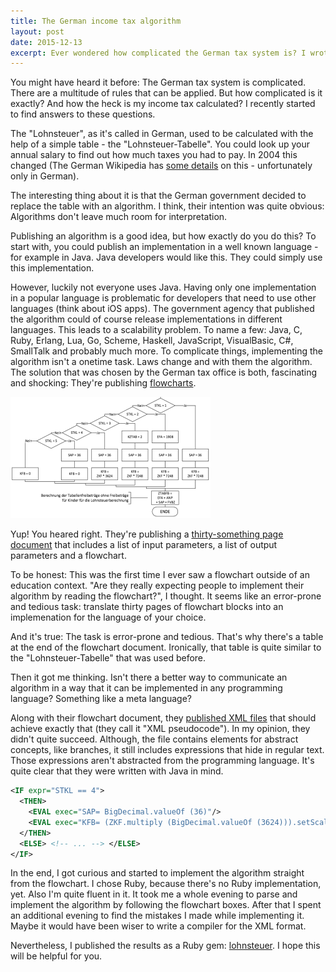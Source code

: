 ```yaml
---
title: The German income tax algorithm
layout: post
date: 2015-12-13
excerpt: Ever wondered how complicated the German tax system is? I wrote a Ruby implementation of the tax algorithm. In this post I describe what I learned along the way.
---
```


You might have heard it before: The German tax system is
complicated. There are a multitude of rules that can be applied. But
how complicated is it exactly? And how the heck is my income tax
calculated? I recently started to find answers to these questions.

The "Lohnsteuer", as it's called in German, used to be calculated with
the help of a simple table - the "Lohnsteuer-Tabelle". You could look up your
annual salary to find out how much taxes you had to pay. In 2004 this
changed (The German Wikipedia has
[some details](https://de.wikipedia.org/wiki/Lohnsteuertabelle) on
this - unfortunately only in German).

The interesting thing about it is that the German government decided
to replace the table with an algorithm. I think, their intention was
quite obvious: Algorithms don't leave much room for interpretation.

Publishing an algorithm is a good idea, but how exactly do you do
this? To start with, you could publish an implementation in a well
known language - for example in Java. Java developers would like
this. They could simply use this implementation.

However, luckily not everyone uses Java. Having only one
implementation in a popular language is problematic for developers
that need to use other languages (think about iOS apps). The
government agency that published the algorithm could of course release
implementations in different languages. This leads to a scalability
problem. To name a few: Java, C, Ruby, Erlang, Lua, Go, Scheme,
Haskell, JavaScript, VisualBasic, C#, SmallTalk and probably much
more. To complicate things, implementing the algorithm isn't a onetime
task. Laws change and with them the algorithm. The solution that was
chosen by the German tax office is both, fascinating and shocking:
They're publishing
[flowcharts](https://en.wikipedia.org/wiki/Flowchart).

<p class="text-center">
<a href="/assets/lohnsteuer-flowchart.png"><img src="/assets/lohnsteuer-flowchart-small.png"></a>
</p>

Yup! You heared right. They're publishing a
[thirty-something page document](https://www.bmf-steuerrechner.de/pruefdaten/pap2016.pdf)
that includes a list of input parameters, a list of output parameters
and a flowchart.

To be honest: This was the first time I ever saw a flowchart outside
of an education context. "Are they really expecting people to implement
their algorithm by reading the flowchart?", I thought. It seems like
an error-prone and tedious task: translate thirty pages of flowchart
blocks into an implemenation for the language of your choice.

And it's true: The task is error-prone and tedious. That's why there's
a table at the end of the flowchart document. Ironically, that table
is quite similar to the "Lohnsteuer-Tabelle" that was used before.

Then it got me thinking. Isn't there a better way to communicate an
algorithm in a way that it can be implemented in any programming
language? Something like a meta language?

Along with their flowchart document, they
[published XML files](https://www.bmf-steuerrechner.de/pruefdaten/Lohnsteuer2016.xml)
that should achieve exactly that (they call it "XML pseudocode"). In
my opinion, they didn't quite succeed. Although, the file contains
elements for abstract concepts, like branches, it still includes
expressions that hide in regular text. Those expressions aren't
abstracted from the programming language. It's quite clear that they
were written with Java in mind.

```xml
<IF expr="STKL == 4">
  <THEN>
    <EVAL exec="SAP= BigDecimal.valueOf (36)"/>
    <EVAL exec="KFB= (ZKF.multiply (BigDecimal.valueOf (3624))).setScale (0, BigDecimal.ROUND_DOWN)"/>
  </THEN>
  <ELSE> <!-- ... --> </ELSE>
</IF>
```

In the end, I got curious and started to implement the algorithm
straight from the flowchart. I chose Ruby, because there's no Ruby
implementation, yet. Also I'm quite fluent in it. It took me a whole
evening to parse and implement the algorithm by following the
flowchart boxes. After that I spent an additional evening to find the
mistakes I made while implementing it. Maybe it would have been wiser
to write a compiler for the XML format.

Nevertheless, I published the results as a Ruby gem:
[lohnsteuer](https://rubygems.org/gems/lohnsteuer). I hope this will
be helpful for you.
